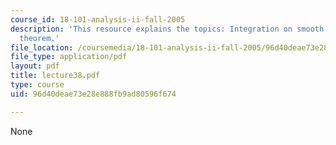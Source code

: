 ```yaml
---
course_id: 18-101-analysis-ii-fall-2005
description: 'This resource explains the topics: Integration on smooth domains, Stokes''
  theorem.'
file_location: /coursemedia/18-101-analysis-ii-fall-2005/96d40deae73e28e888fb9ad80596f674_lecture38.pdf
file_type: application/pdf
layout: pdf
title: lecture38.pdf
type: course
uid: 96d40deae73e28e888fb9ad80596f674

---
```

None